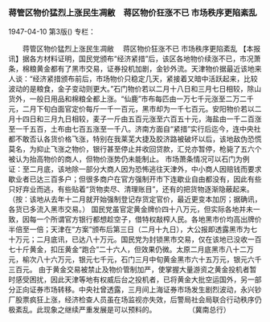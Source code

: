 ### 蒋管区物价猛烈上涨民生凋敝　蒋区物价狂涨不已  市场秩序更陷紊乱

1947-04-10
第3版()
专栏：

　　蒋管区物价猛烈上涨民生凋敝
  　蒋区物价狂涨不已
    市场秩序更陷紊乱
    【本报讯】据各方材料证明，国民党颁布“经济紧措”后，该区各地物价续涨不已，市况萧条，棉粮黄金都有了黑市交易，证券投机加剧，金钞外流。天津物价据最近该地来人谈：“经济紧措颁布前后，市场物价只稳定几天，紧接着又暗中活跃起来，比较波动的是粮食，金子变动则更大。”石门物价若以二月十八日和三月七日相较，除山货外，一般日用品和棉粮全都上涨。“仙鹿”市布每匹由一万七千元涨至二万二千元，二月下旬白面官定价每斤一千一百元，黑市却为一千七百元。安阳物价若以二月十四日和三月九日相较，麦子一斤由五百元涨至六百五十元，海盐由一千二百涨至一千五百，土布由七百五涨至一千八。济南方面自“紧措”实行后迄今，连中央社都不敢否认各货价格飞涨，特别在我莱芜大捷及胶济路被破坏以后，该地敌伪恐慌莫名，为抑止飞涨之物价，银行甚至停止并收回贷款，汇兑亦暂停，枪毙了五六个被认为抬高物价的商人，但物价涨势仍未能制止。
    市场萧条情况可以石门为例证：至二月底，该地除一部分大商人因为恐怖逃往天津外，中小商人因赔钱而要求歇业者已达三百多户；但很多商户在官方强制开市下连歇业自由都没有，因此有些只好弃业而逃，有些贴着“货物卖尽、清理账目”，还有的把货物逐渐隐蔽起来。（按：该地从去年十二月就开始强制登记存货定官价，最近更变本加厉；据确讯，各货已多流入黑市交易。）
    国民党虽官定黄金牌价四十八万元，但实际各地并未一致，因每一个所谓官方银行都想趁空子，借特权敲榨人民。各地黑市价均高出牌价半倍至一倍；天津在“方案”颁布后第三日（二月十九日），大公报即透露黑市为七十万元；二月底讯，已达八十万元。国民党为封锁黑市交易，仅在该地已没收一百七十斤黄金，扣压黄金“跑合”二十六人，但效果仍微。太原二月底黑市八十二万元，榆次八十六万元，银元七千元，石门三月中旬黄金黑市六十五万元，银元六千三百元。
    由于黄金交易被禁止及物价管制加严，使掌握大量游资之黄金投机者暂时感受困扰，因此天津等地有权威后台之投机者，已将黄金大批空运国外，另一部分正向证券市场转移。中央社曾透露，三月间上海证券市场发生剧烈波动，永兴钞厂股票疯狂上涨，经济检查人员虽在场监视亦失效，后警局社会局联合行动秩序仍极紊乱。此现象之继续严重发展是可以预料的。
　　　　      （冀南总行）
